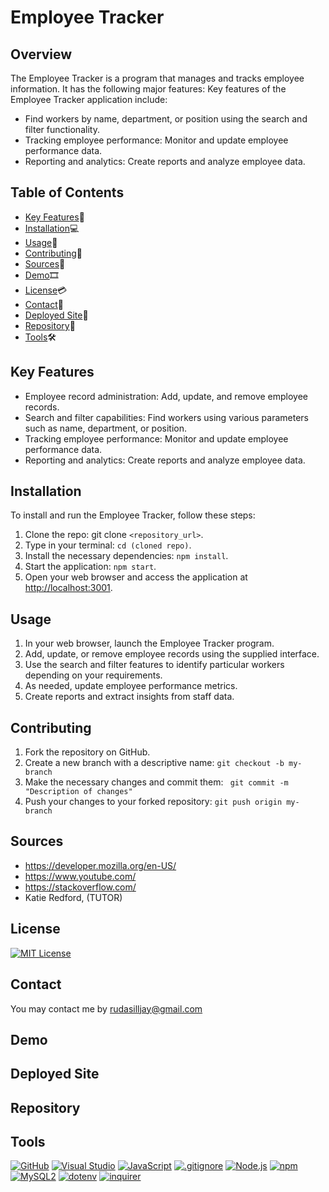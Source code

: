 # Employee Tracker

## Overview

The Employee Tracker is a program that manages and tracks employee information. It has the following major features:
Key features of the Employee Tracker application include:

- Find workers by name, department, or position using the search and filter functionality.
- Tracking employee performance: Monitor and update employee performance data.
- Reporting and analytics: Create reports and analyze employee data.

## Table of Contents

- [Key Features](#key-features)🔑
- [Installation](#installation)💻
- [Usage](#usage)📲
- [Contributing](#contributing)📜
- [Sources](#sources)🔎
- [Demo](#Demo)🎞
- [License](#license)💳
- [Contact](#contact)📩
- [Deployed Site](#deployedsite)🧮
- [Repository](#repository)📂
- [Tools](#Tools)🛠

## Key Features <a name="key-features"></a>

- Employee record administration: Add, update, and remove employee records.
- Search and filter capabilities: Find workers using various parameters such as name, department, or position.
- Tracking employee performance: Monitor and update employee performance data.
- Reporting and analytics: Create reports and analyze employee data.

## Installation <a name="installation"></a>

To install and run the Employee Tracker, follow these steps: <br>

1.  Clone the repo: git clone `<repository_url>`.
2.  Type in your terminal: `cd (cloned repo)`.
3.  Install the necessary dependencies: `npm install`.
4.  Start the application: `npm start`.
5.  Open your web browser and access the application at [http://localhost:3001](http://localhost:3001).

## Usage <a name="usage"></a>

1. In your web browser, launch the Employee Tracker program.
2. Add, update, or remove employee records using the supplied interface.
3. Use the search and filter features to identify particular workers depending on your requirements.
4. As needed, update employee performance metrics.
5. Create reports and extract insights from staff data.

## Contributing <a name="contributing"></a>

1. Fork the repository on GitHub.
2. Create a new branch with a descriptive name: `git checkout -b my-branch`
3. Make the necessary changes and commit them: ` git commit -m "Description of changes"`
4. Push your changes to your forked repository: `git push origin my-branch`

## Sources<a name="Sources"></a>

- https://developer.mozilla.org/en-US/
- https://www.youtube.com/
- https://stackoverflow.com/
- Katie Redford, (TUTOR)

## License <a name="license"></a>

[![MIT License](https://img.shields.io/badge/License-MIT-yellow.svg)](https://opensource.org/licenses/MIT)

## Contact <a name="contact"></a>

You may contact me by rudasilljay@gmail.com

## Demo <a name="Demo"></a>

## Deployed Site <a name="deployedsite"></a>

## Repository <a name="repository"></a>

## Tools<a name="Tools"></a>

[![GitHub](https://img.shields.io/badge/--181717?logo=github&logoColor=ffffff)](https://github.com/)
[![Visual Studio](https://badgen.net/badge/icon/visualstudio?icon=visualstudio&label)](https://visualstudio.microsoft.com)
[![JavaScript](https://badgen.net/badge/icon/javascript?icon=javascript&label)](https://www.javascript.com/)
[![.gitignore](https://badgen.net/badge/icon/git?icon=git&label)](https://git-scm.com/doc)
[![Node.js](https://badgen.net/badge/icon/nodejs?icon=nodejs&label)](https://nodejs.org/)
[![npm](https://badgen.net/badge/icon/npm?icon=npm&label)](https://npmjs.com/)
[![MySQL2](https://badgen.net/badge/icon/mysql2?icon=mysql&label)](https://www.npmjs.com/package/mysql2)
[![dotenv](https://badgen.net/badge/icon/dotenv?icon=terminal&label)](https://www.npmjs.com/package/dotenv)
[![inquirer](https://badgen.net/badge/icon/inquirer?icon=terminal&label)](https://www.npmjs.com/package/inquirer)
